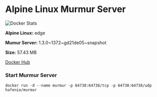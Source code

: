 # Alpine Linux Murmur Server

![Docker Stats](http://dockeri.co/image/hafenio/murmur)

**Alpine Linux:** edge

**Mumur Server:** 1.3.0~1372~gd21de05~snapshot

**Size:** 57.43 MB

[Docker Hub](https://hub.docker.com/r/hafenio/murmur/)

### Start Murmur Server
```
docker run -d --name murmur -p 64738:64738/tcp -p 64738:64738/udp hafenio/murmur
```
